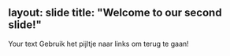 layout: slide
title: "Welcome to our second slide!"
---
Your text
Gebruik het pijltje naar links om terug te gaan!
